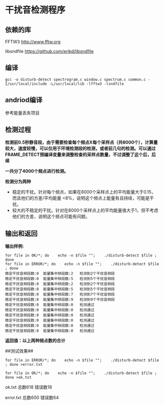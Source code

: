 # 干扰音检测程序 #
## 依赖的库 ##
FFTW3 <http://www.fftw.org>

libsndfile <https://github.com/erikd/libsndfile>

## 编译 ##
	gcc -o disturb-detect spectrogram.c window.c spectrum.c common.c -I/usr/local/include -L/usr/local/lib -lfftw3 -lsndfile 
	
## andriod编译 ##

参考能量丢失项目

## 检测过程 ##
**检测前0.5秒静音段，由于需要检查每个频点X每个采样点（共8000个），计算量较大，速度较慢，可以仅用于环境检测段的检测，或者前几句的检测。可以通过FRAME_DETECT预编译变量来调整检查的采样点数量，不过调整了这个后，后续**

**一共分了4000个频点进行检测。**

**检测分为两种**

* 稳定的干扰。针对每个频点，如果在8000个采样点上的平均能量大于0.15，而且他们的方差/平均能量 <8%，说明这个频点上能量有且持续，可能是干扰。
* 较大的不稳定的干扰。针对在8000个采样点上的平均能量值大于1，但不考虑他们的方差，说明这个频点可能有问题。

## 输出和返回 ##
**输出样例:**

```
for file in OK/*; do    echo -n $file "";    ./disturb-detect $file ; done
for file in ERROR/*; do    echo -n $file "";    ./disturb-detect $file ; done
稳定干扰音频段数:0	能量集中频段数:2	检测到2个干扰音频段
稳定干扰音频段数:0	能量集中频段数:5	检测到5个干扰音频段
稳定干扰音频段数:0	能量集中频段数:2	检测到2个干扰音频段
稳定干扰音频段数:0	能量集中频段数:5	检测到5个干扰音频段
稳定干扰音频段数:0	能量集中频段数:7	检测到7个干扰音频段
稳定干扰音频段数:0	能量集中频段数:9	检测到9个干扰音频段
稳定干扰音频段数:0	能量集中频段数:0	检测通过
稳定干扰音频段数:0	能量集中频段数:0	检测通过
稳定干扰音频段数:0	能量集中频段数:0	检测通过
稳定干扰音频段数:0	能量集中频段数:0	检测通过
稳定干扰音频段数:0	能量集中频段数:0	检测通过
稳定干扰音频段数:0	能量集中频段数:0	检测通过
```
**返回值：以上两种频点数的合计**

##测试效果##
```
for file in ERROR/*; do    echo -n $file "";    ./disturb-detect $file ; done >error.txt

for file in OK/*; do    echo -n $file "";    ./disturb-detect $file ; done >ok.txt
```
ok.txt	总数618	错误数18

error.txt	总数600	错误数64
